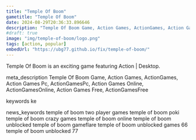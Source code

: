 ```yaml
---
title: "Temple Of Boom"
gametitle: "Temple Of Boom"
date: 2024-08-29T20:36:33.896646
description: "Temple Of Boom Game, Action Games, ActionGames, Action Games Pc, ActionGamesPc, Action Games Online, ActionGamesOnline, Action Games Free, ActionGamesFree"
#draft: true
image: "img/temple-of-boom/logo.png"
tags: [action, popular]
embedUrl: "https://ubg77.github.io/fix/temple-of-boom/"
---
```


Temple Of Boom is an exciting game featuring Action | Desktop.

meta_description
Temple Of Boom Game, Action Games, ActionGames, Action Games Pc, ActionGamesPc, Action Games Online, ActionGamesOnline, Action Games Free, ActionGamesFree


keywords
ke


news_keywords
temple of boom two player games temple of boom poki temple of boom crazy games temple of boom online temple of boom unblocked temple of boom gameflare temple of boom unblocked games 66 temple of boom unblocked 77
